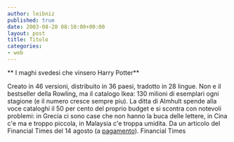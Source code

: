 ```yaml
---
author: leibniz
published: true
date: 2003-08-20 08:10:00+00:00
layout: post
title: Titolo
categories:
- web
---
```


 ** I maghi svedesi che vinsero Harry Potter**

Creato in 46 versioni, distribuito in 36 paesi, tradotto in 28 lingue. Non e il bestseller della Rowling, ma il catalogo Ikea: 130 milioni di esemplari ogni stagione (e il numero cresce sempre piu). La ditta di Almhult spende alla voce cataloghi il 50 per cento del proprio budget e si scontra con notevoli problemi: in Grecia ci sono case che non hanno la buca delle lettere, in Cina c'e ma e troppo piccola, in Malaysia c'e troppa umidita. Da un articolo del Financial Times del 14 agosto (a  [ pagamento](http://search.ft.com/search/article.html?id=030814000910&query=ikea&vsc_appId=totalSearch&state=Form)).
  Financial Times
